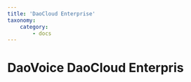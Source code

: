 ```yaml
---
title: 'DaoCloud Enterprise'
taxonomy:
    category:
        - docs
---
```


# DaoVoice DaoCloud Enterpris

